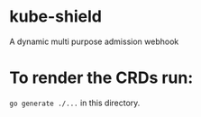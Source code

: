 # kube-shield
A dynamic multi purpose admission webhook 


# To render the CRDs run:

`go generate ./...` in this directory.